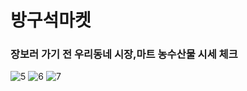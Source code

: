 # 방구석마켓
### 장보러 가기 전 우리동네 시장,마트 농수산물 시세 체크

![5](https://user-images.githubusercontent.com/71006256/93234441-4233fa80-f7b7-11ea-9324-31bb6261a78a.jpg)
![6](https://user-images.githubusercontent.com/71006256/93234471-4c55f900-f7b7-11ea-8a9a-9cfd476c660c.jpg)
![7](https://user-images.githubusercontent.com/71006256/93234443-43652780-f7b7-11ea-91b3-7a18e8a5ec51.jpg)

